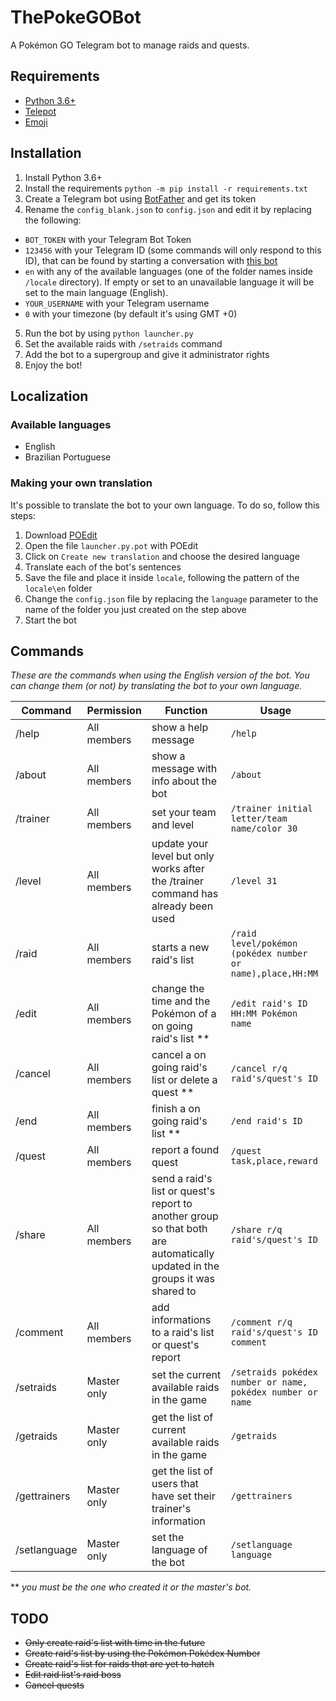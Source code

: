 # ThePokeGOBot
A Pokémon GO Telegram bot to manage raids and quests.

## Requirements
- [Python 3.6+](https://www.python.org/downloads/)
- [Telepot](https://github.com/nickoala/telepot)
- [Emoji](https://github.com/carpedm20/emoji/)

## Installation
1. Install Python 3.6+
2. Install the requirements
`python -m pip install -r requirements.txt`
4. Create a Telegram bot using [BotFather](https://telegram.me/botfather) and get its token
3. Rename the `config_blank.json` to `config.json` and edit it by replacing the following:

- `BOT_TOKEN` with your Telegram Bot Token
- `123456` with your Telegram ID (some commands will only respond to this ID), that can be found by starting a conversation with [this bot](https://telegram.me/getidsbot)
- `en` with any of the available languages (one of the folder names inside `/locale` directory). If empty or set to an unavailable language it will be set to the main language (English).
- `YOUR_USERNAME` with your Telegram username
- `0` with your timezone (by default it's using GMT +0)

5. Run the bot by using `python launcher.py`
6. Set the available raids with `/setraids` command
6. Add the bot to a supergroup and give it administrator rights
7. Enjoy the bot!

## Localization

### Available languages
* English
* Brazilian Portuguese

### Making your own translation
It's possible to translate the bot to your own language. To do so, follow this steps:

1. Download [POEdit](https://poedit.net/)
2. Open the file `launcher.py.pot` with POEdit
3. Click on `Create new translation` and choose the desired language
4. Translate each of the bot's sentences
5. Save the file and place it inside `locale`, following the pattern of the `locale\en` folder
6. Change the `config.json` file by replacing the `language` parameter to the name of the folder you just created on the step above
7. Start the bot

## Commands
*These are the commands when using the English version of the bot. You can change them (or not) by translating the bot to your own language.*

|    Command   	|  Permission 	| Function 	| Usage 	|
|---------------|---------------|-----------|-----------|
| /help         | All members   |show a help message|`/help`|
| /about        | All members   |show a message with info about the bot|`/about`|
| /trainer     	| All members 	|set your team and level|`/trainer initial letter/team name/color 30`|
| /level       	| All members 	|update your level but only works after the /trainer command has already been used|`/level 31`|
| /raid        	| All members 	|starts a new raid's list|`/raid level/pokémon (pokédex number or name),place,HH:MM`|
| /edit        	| All members 	|change the time and the Pokémon of a on going raid's list ** |`/edit raid's ID HH:MM Pokémon name`|
| /cancel      	| All members 	|cancel a on going raid's list or delete a quest ** |`/cancel r/q raid's/quest's ID`|
| /end         	| All members 	|finish a on going raid's list ** |`/end raid's ID`|
| /quest       	| All members 	|report a found quest|`/quest task,place,reward`|
| /share       	| All members 	|send a raid's list or quest's report to another group so that both are automatically updated in the groups it was shared to|`/share r/q raid's/quest's ID`|
| /comment     	| All members 	|add informations to a raid's list or quest's report|`/comment r/q raid's/quest's ID comment`|
| /setraids    	| Master only 	|set the current available raids in the game|`/setraids pokédex number or name, pokédex number or name`|
| /getraids    	| Master only 	|get the list of current available raids in the game|`/getraids`|
| /gettrainers 	| Master only 	|get the list of users that have set their trainer's information|`/gettrainers`|
| /setlanguage 	| Master only 	|set the language of the bot|`/setlanguage language`|

** *you must be the one who created it or the master's bot.*

## TODO
- ~~Only create raid's list with time in the future~~
- ~~Create raid's list by using the Pokémon Pokédex Number~~
- ~~Create raid's list for raids that are yet to hatch~~
- ~~Edit raid list's raid boss~~
- ~~Cancel quests~~
